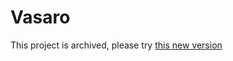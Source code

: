 # Vasaro 

This project is archived, please try [this new version](https://github.com/trikko/vasaro-web)

